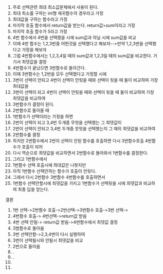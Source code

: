 1. 주로 선택관련 최대 최소값문제에서 사용이 된다.
2. 최대 최소를 구하는 int형 재귀함수의 경우라고 가정
3. 최대값을 구하는 함수라고 가정
4. 마지막 호출 함수에서 return값을 받는다. return값=sum이라고 가정
5. 마지막 호출 함수가 5라고 가정
6. 4번 함수에서 4번을 선택했을 시에 sum값과 아닐 시에 sum값을 비교
7. 이때 4번 함수는 1,2,3번중 어떤것을 선택했다고 해보자-->만약 1,2,3번을 선택했다고 가정을 해보자
8. 그럼 4번함수에서는 1,2,3,4일 때의 sum값과 1,2,3일 때의 sum값을 비교한다. 거기서 최댓값을 결정
9. 4번함수가 끝났으면 3번함수로 돌아간다.
10. 이때 3번함수는 1,2번을 모두 선택했다고 가정할 시에
11. 3번이 선택이 안되고 4번이 선택이 안됫을 때와 선택이 됫을 때 둘이 비교하여 가장 최대값을
12. 3번이 선택이 되고 4번이 선택이 안됫을 때와 선택이 됫을 때 둘이 비교하여 가장 최댓값을 비교하여
13. 3번함수가 결정이 된다.
14. 2번함수로 돌아올 때
15. 1번함수가 선택이라는 가정을 하면
16. 2번이 선택이 되고 3,4번 두개중 무엇을 선택했는 그 최댓값이
17. 2번이 선택이 안되고 3,4번 두개중 뭇엇을 선택했는지 그 때의 최댓값을 비교하여
18. 2번함수를 결정
19. 하지만 2번함수에서 2번이 선택이 안된 함수를 호출하면 다시 3번함수호출 4번함수가 호출이 되어 
20. 다시 역순으로 최댓값을 비교하면서 2번함수로 돌아와서 1번함수를 결정한다.
21. 그리고 1번함수에서
22. 1번함수 선택 호출시에 최대값은 나왓지만
23. 아직 1번함수 선택안하는 함수가 호출이 안됫다.
24. 그래서 다시 2번함수 3번함수 4번함수를 호출하면서
25. 1번함수 선택안할시에 최댓값을 가지고 1번함수가 선택됫을 시에 최댓값과 비교하여 최종 답을 얻는다.


결론
1. 1번 선택->2번함수 호출->2번선택->3번함수 호출->3번 선택-> 
2. 4번함수 호출-> 4번선택->return값 받음
3. 4번 선택 안됨-> return값 받음->4번함수에서 최댓값 결정
4. 3벊함수로 돌아옴
5. 3번 선택안함->2,3,4번이 다시 실행하여
6. 3번이 선택될시와 안될시 최댓값을 비교
7. 2번으로 돌아옴
8. .
9. .
10. 
11. 

